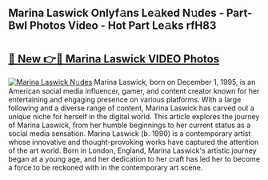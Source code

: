 ## Marina Laswick Onlyf𝚊ns Le𝚊ked N𝚞des - Part-BwI Photos Video - Hot Part Le𝚊ks rfH83

# <h2><a href="http://ab39397.deff.icu/?id=Marina+Laswick">🔗 New 👉🔴 Marina Laswick VIDEO Photos</a></h2>

[![Marina Laswick N𝚞des](https://i.imgur.com/rIISA9y.gif)](http://ab39397.deff.icu/?id=Marina+Laswick)
Marina Laswick, born on December 1, 1995, is an American social media influencer, gamer, and content creator known for her entertaining and engaging presence on various platforms. With a large following and a diverse range of content, Marina Laswick has carved out a unique niche for herself in the digital world. This article explores the journey of Marina Laswick, from her humble beginnings to her current status as a social media sensation. Marina Laswick (b. 1990) is a contemporary artist whose innovative and thought-provoking works have captured the attention of the art world. Born in London, England, Marina Laswick's artistic journey began at a young age, and her dedication to her craft has led her to become a force to be reckoned with in the contemporary art scene.
